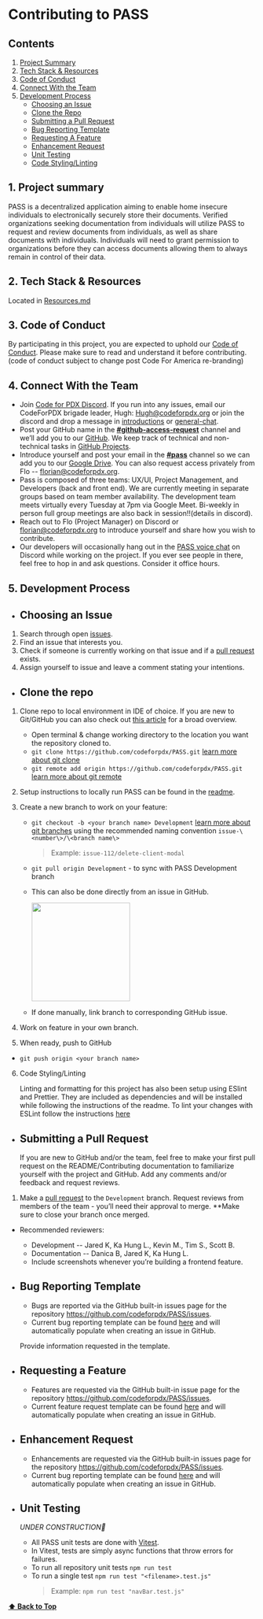 # Contributing to PASS

## Contents

1. [Project Summary](#1-project-summary)
2. [Tech Stack & Resources](#2-tech-stack--resources)
3. [Code of Conduct](#3-code-of-conduct)
4. [Connect With the Team](#4-connect-with-the-team)
5. [Development Process](#5-development-process)
    - [Choosing an Issue](#choosing-an-issue)
    - [Clone the Repo](#clone-the-repo)
    - [Submitting a Pull Request](#submitting-a-pull-request)
    - [Bug Reporting Template](#bug-reporting-template)
    - [Requesting A Feature](#requesting-a-feature)
    - [Enhancement Request](#enhancement-request)
    - [Unit Testing](#unit-testing)
    - [Code Styling/Linting](#code-stylinglinting)
  
## 1. Project summary

PASS is a decentralized application aiming to enable home insecure individuals to electronically securely store their documents. Verified organizations seeking documentation from individuals will utilize PASS to request and review documents from individuals, as well as share documents with individuals. Individuals will need to grant permission to organizations before they can access documents allowing them to always remain in control of their data.

## 2. Tech Stack & Resources

Located in [Resources.md](./RESOURCES.md)

## 3. Code of Conduct

By participating in this project, you are expected to uphold our [Code of Conduct](./CODE_OF_CONDUCT.md). Please make sure to read and understand it before contributing. (code of conduct subject to change post Code For America re-branding)

## 4. Connect With the Team

-  Join [Code for PDX Discord](https://discord.gg/uwqrPpyuap). If you run into any issues, email our CodeForPDX brigade leader, Hugh: Hugh@codeforpdx.org or join the discord and drop a message in [introductions](https://discord.com/channels/1068260532806766733/1075286322530484256) or [general-chat](https://discord.com/channels/1068260532806766733/1068260535080063028).
-  Post your GitHub name in the [**#github-access-request**](https://discord.com/channels/1068260532806766733/1078124139983945858) channel and we’ll add you to our [GitHub](https://github.com/codeforpdx/PASS). We keep track of technical and non-technical tasks in [GitHub Projects](https://github.com/orgs/codeforpdx/projects/3).
- Introduce yourself and post your email in the [**#pass**](https://discord.com/channels/1068260532806766733/1075285803137257544) channel so we can add you to our [Google Drive](https://drive.google.com/drive/u/0/folders/1zTEd34K7Eg7rvg71zS6Uzbwrsct2Lx9E?ths=true). You can also request access privately from Flo -- florian@codeforpdx.org.
-  Pass is composed of three teams: UX/UI, Project Management, and Developers (back and front end). We are currently meeting in separate groups based on team member availability. The development team meets virtually every Tuesday at 7pm via Google Meet. Bi-weekly in person full group meetings are also back in session!!(details in discord).
-  Reach out to Flo (Project Manager) on Discord or florian@codeforpdx.org to introduce yourself and share how you wish to contribute.
-  Our developers will occasionally hang out in the [PASS voice chat](https://discord.com/channels/1068260532806766733/1106779713793433730) on Discord while working on the project. If you ever see people in there, feel free to hop in and ask questions. Consider it office hours.

## 5. Development Process

- ## Choosing an Issue
  
1. Search through open [issues](https://github.com/codeforpdx/PASS/issues).
2. Find an issue that interests you.
3. Check if someone is currently working on that issue and if a [pull request](https://github.com/codeforpdx/PASS/pulls) exists.
4. Assign yourself to issue and leave a comment stating your intentions.
  
- ## Clone the repo

1. Clone repo to local environment in IDE of choice. If you are new to Git/GitHub you can also check out [this article](https://www.digitalocean.com/community/tutorials/how-to-create-a-pull-request-on-github) for a broad overview.
   - Open terminal & change working directory to the location you want the repository cloned to.
   - `git clone https://github.com/codeforpdx/PASS.git` [learn more about git clone](https://docs.github.com/en/repositories/creating-and-managing-repositories/cloning-a-repository?platform=linux)
   - `git remote add origin https://github.com/codeforpdx/PASS.git` [learn more about git remote](https://docs.github.com/en/get-started/getting-started-with-git/managing-remote-repositories)

2. Setup instructions to locally run PASS can be found in the [readme](../README.md).

3. Create a new branch to work on your feature:
    - `git checkout -b <your branch name> Development` [learn more about git branches](https://www.atlassian.com/git/tutorials/using-branches/git-checkout) using the recommended naming convention `issue-\<number\>/\<branch name\>` 
      > Example: `issue-112/delete-client-modal`
    - `git pull origin Development` - to sync with PASS Development branch
    - This can also be done directly from an issue in GitHub.

      <img src="https://drive.google.com/uc?id=11zUuOYSkv8K0CJE_snet12YSdyLDKP8q" width="200"/>
    - If done manually, link branch to corresponding GitHub issue.

1. Work on feature in your own branch.

2. When ready, push to GitHub

 - `git push origin <your branch name>`
    
6. Code Styling/Linting

   Linting and formatting for this project has also been setup using ESlint and Prettier. They are included as dependencies and will be installed while following the instructions of the readme. To lint your changes with ESLint follow the instructions [here](./README.md#linting)

- ## Submitting a Pull Request
  
   If you are new to GitHub and/or the team, feel free to make your first pull request on the README/Contributing documentation to familiarize yourself with the project and GitHub. Add any comments and/or feedback and request reviews.

1. Make a [pull request](https://docs.github.com/en/pull-requests/collaborating-with-pull-requests/proposing-changes-to-your-work-with-pull-requests/requesting-a-pull-request-review) to the `Development` branch. Request reviews from members of the team - you’ll need their approval to merge. \*\*Make sure to close your branch once merged.

- Recommended reviewers:
  - Development -- Jared K, Ka Hung L., Kevin M., Tim S., Scott B.
  - Documentation -- Danica B, Jared K, Ka Hung L.
  - Include screenshots whenever you’re building a frontend feature.

- ## Bug Reporting Template
  
  - Bugs are reported via the GitHub built-in issues page for the repository https://github.com/codeforpdx/PASS/issues. 
  - Current bug reporting template can be found [here](../.github/ISSUE_TEMPLATE/bug_report.md) and will automatically populate when creating an issue in GitHub.

  Provide information requested in the template.

- ## Requesting a Feature
  
  - Features are requested via the GitHub built-in issue page for the repository https://github.com/codeforpdx/PASS/issues.
  - Current feature request template can be found [here](../.github/ISSUE_TEMPLATE/feature_request.md) and will automatically populate when creating an issue in GitHub.

- ## Enhancement Request

  - Enhancements are requested via the GitHub built-in issues page for the repository https://github.com/codeforpdx/PASS/issues. 
  - Current bug reporting template can be found [here](../.github/ISSUE_TEMPLATE/enhancement_request.md) and will automatically populate when creating an issue in GitHub.
  
- ## Unit Testing 
  
   *UNDER CONSTRUCTION🚧*
  - All PASS unit tests are done with [Vitest](https://vitest.dev/).
  - In Vitest, tests are simply async functions that throw errors for failures.
  - To run all repository unit tests `npm run test`
  - To run a single test `npm run test "<filename>.test.js"` 
    > Example: `npm run test "navBar.test.js"`

**[⬆️ Back to Top](#contributing-to-pass)**